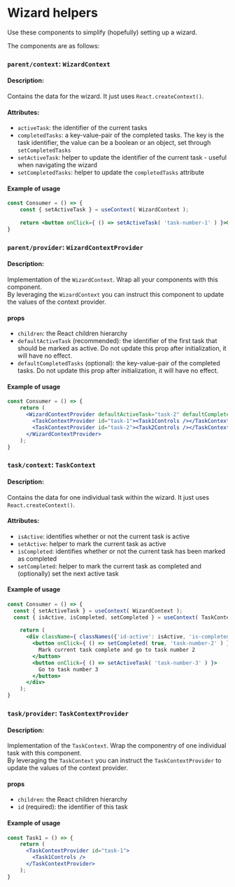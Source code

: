 # Wizard helpers
Use these components to simplify (hopefully) setting up a wizard.

The components are as follows:

### `parent/context`: `WizardContext`
#### Description:
Contains the data for the wizard. It just uses `React.createContext()`.

#### Attributes:
- `activeTask`: the identifier of the current tasks
- `completedTasks`: a key-value-pair of the completed tasks. The key is the task identifier, the value can be a boolean or an object, set through `setCompletedTasks`
- `setActiveTask`: helper to update the identifier of the current task - useful when navigating the wizard
- `setCompletedTasks`: helper to update the `completedTasks` attribute

#### Example of usage
```jsx
const Consumer = () => {
    const { setActiveTask } = useContext( WizardContext );
    
    return <button onClick={ () => setActiveTask( 'task-number-1' ) }>Go to task number 1</button>;
}
```

### `parent/provider`: `WizardContextProvider`
#### Description:
Implementation of the `WizardContext`. Wrap all your components with this component.  
By leveraging the `WizardContext` you can instruct this component to update the values of the context provider.

#### props
- `children`: the React children hierarchy
- `defaultActiveTask` (recommended): the identifier of the first task that should be marked as active. Do not update this prop after initialization, it will have no effect.
- `defaultCompletedTasks` (optional): the key-value-pair of the completed tasks. Do not update this prop after initialization, it will have no effect.

#### Example of usage
```jsx
const Consumer = () => {
    return (
      <WizardContextProvider defaultActiveTask="task-2" defaultCompletedTasks={{'task-1': true}}>
        <TaskContextProvider id="task-1"><Task1Controls /></TaskContextProvider>
        <TaskContextProvider id="task-2"><Task2Controls /></TaskContextProvider>
      </WizardContextProvider>
    );
}
```

### `task/context`: `TaskContext`
#### Description:
Contains the data for one individual task within the wizard. It just uses `React.createContext()`.

#### Attributes:
- `isActive`: identifies whether or not the current task is active
- `setActive`: helper to mark the current task as active
- `isCompleted`: identifies whether or not the current task has been marked as completed
- `setCompleted`: helper to mark the current task as completed and (optionally) set the next active task

#### Example of usage
```jsx
const Consumer = () => {
  const { setActiveTask } = useContext( WizardContext );
  const { isActive, isCompleted, setCompleted } = useContext( TaskContext );
    
    return (
      <div className={ classNames({'id-active': isActive, 'is-completed': isCompleted })}>
        <button onClick={ () => setCompleted( true, 'task-number-2' ) }>
          Mark current task complete and go to task number 2
        </button>
        <button onClick={ () => setActiveTask( 'task-number-3' ) }>
          Go to task number 3
        </button>
      </div>
    );
}
```

### `task/provider`: `TaskContextProvider`
#### Description:
Implementation of the `TaskContext`. Wrap the componentry of one individual task with this component.  
By leveraging the `TaskContext` you can instruct the `TaskContextProvider` to update the values of the context provider.

#### props
- `children`: the React children hierarchy
- `id` (required): the identifier of this task

#### Example of usage
```jsx
const Task1 = () => {
    return (
      <TaskContextProvider id="task-1">
        <Task1Controls />
      </TaskContextProvider>
    );
}
```
